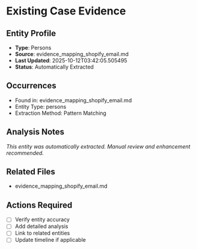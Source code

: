 # Existing Case Evidence

## Entity Profile
- **Type**: Persons
- **Source**: evidence_mapping_shopify_email.md
- **Last Updated**: 2025-10-12T03:42:05.505495
- **Status**: Automatically Extracted

## Occurrences
- Found in: evidence_mapping_shopify_email.md
- Entity Type: persons
- Extraction Method: Pattern Matching

## Analysis Notes
*This entity was automatically extracted. Manual review and enhancement recommended.*

## Related Files
- evidence_mapping_shopify_email.md

## Actions Required
- [ ] Verify entity accuracy
- [ ] Add detailed analysis
- [ ] Link to related entities
- [ ] Update timeline if applicable
